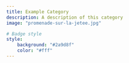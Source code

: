 ```yaml
---
title: Example Category
description: A description of this category
image: "promenade-sur-la-jetee.jpg"

# Badge style
style:
    background: "#2a9d8f"
    color: "#fff"
---
```

